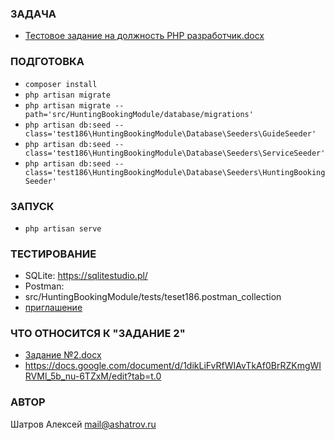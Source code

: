 ### ЗАДАЧА
* <a href="https://github.com/shatrovalexey/test186/blob/main/%D0%A2%D0%B5%D1%81%D1%82%D0%BE%D0%B2%D0%BE%D0%B5%20%D0%B7%D0%B0%D0%B4%D0%B0%D0%BD%D0%B8%D0%B5%20%D0%BD%D0%B0%20%D0%B4%D0%BE%D0%BB%D0%B6%D0%BD%D0%BE%D1%81%D1%82%D1%8C%20PHP%20%D1%80%D0%B0%D0%B7%D1%80%D0%B0%D0%B1%D0%BE%D1%82%D1%87%D0%B8%D0%BA.docx">Тестовое задание на должность PHP разработчик.docx</a>

### ПОДГОТОВКА
* `composer install`
* `php artisan migrate`
* `php artisan migrate --path='src/HuntingBookingModule/database/migrations'`
* `php artisan db:seed --class='test186\HuntingBookingModule\Database\Seeders\GuideSeeder'`
* `php artisan db:seed --class='test186\HuntingBookingModule\Database\Seeders\ServiceSeeder'`
* `php artisan db:seed --class='test186\HuntingBookingModule\Database\Seeders\HuntingBookingSeeder'`

### ЗАПУСК
* `php artisan serve`

### ТЕСТИРОВАНИЕ
* SQLite: https://sqlitestudio.pl/
* Postman:
* src/HuntingBookingModule/tests/teset186.postman_collection
* <a href="https://app.getpostman.com/join-team?invite_code=5fbfcd2bff8987c614b3237145d3023e180221382da8c46d40d4f83b65039275&target_code=81044db7b41a72e23c7046d912cf98c1">приглашение</a>

### ЧТО ОТНОСИТСЯ К "ЗАДАНИЕ 2"
* <a href="https://github.com/shatrovalexey/test186/blob/main/%D0%97%D0%B0%D0%B4%D0%B0%D0%BD%D0%B8%D0%B5%20%E2%84%962.docx">Задание №2.docx</a>
* <a href="https://docs.google.com/document/d/1dikLiFvRfWIAvTkAf0BrRZKmgWIRVMl_5b_nu-6TZxM/edit?tab=t.0">https://docs.google.com/document/d/1dikLiFvRfWIAvTkAf0BrRZKmgWIRVMl_5b_nu-6TZxM/edit?tab=t.0</a>

### АВТОР
Шатров Алексей <mail@ashatrov.ru>
